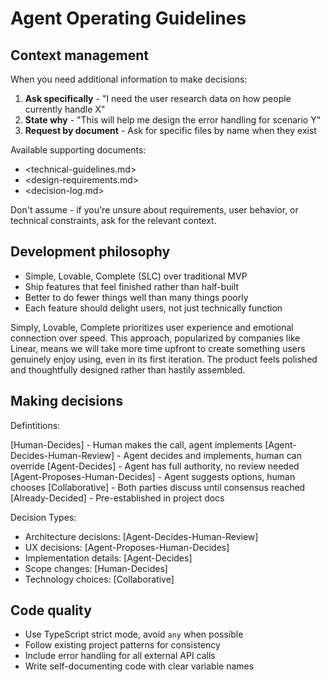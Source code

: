 # Agent Operating Guidelines

## Context management

When you need additional information to make decisions:

1. **Ask specifically** - "I need the user research data on how people currently handle X"
2. **State why** - "This will help me design the error handling for scenario Y"  
3. **Request by document** - Ask for specific files by name when they exist

Available supporting documents:

- <technical-guidelines.md>
- <design-requirements.md>  
- <decision-log.md>

Don't assume - if you're unsure about requirements, user behavior, or technical constraints, ask for the relevant context.

## Development philosophy

- Simple, Lovable, Complete (SLC) over traditional MVP
- Ship features that feel finished rather than half-built
- Better to do fewer things well than many things poorly
- Each feature should delight users, not just technically function

Simply, Lovable, Complete prioritizes user experience and emotional connection over speed. This approach, popularized by companies like Linear, means we will take more time upfront to create something users genuinely enjoy using, even in its first iteration. The product feels polished and thoughtfully designed rather than hastily assembled.

## Making decisions

Defintitions: 

[Human-Decides] - Human makes the call, agent implements
[Agent-Decides-Human-Review] - Agent decides and implements, human can override
[Agent-Decides] - Agent has full authority, no review needed
[Agent-Proposes-Human-Decides] - Agent suggests options, human chooses
[Collaborative] - Both parties discuss until consensus reached
[Already-Decided] - Pre-established in project docs

Decision Types: 

- Architecture decisions: [Agent-Decides-Human-Review]
- UX decisions: [Agent-Proposes-Human-Decides]
- Implementation details: [Agent-Decides]
- Scope changes: [Human-Decides]
- Technology choices: [Collaborative]

## Code quality

- Use TypeScript strict mode, avoid `any` when possible
- Follow existing project patterns for consistency
- Include error handling for all external API calls
- Write self-documenting code with clear variable names

